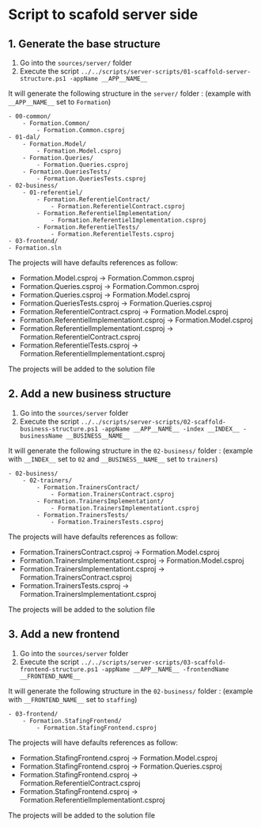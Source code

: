 # Script to scafold server side

## 1. Generate the base structure

1. Go into the `sources/server/` folder
2. Execute the script `../../scripts/server-scripts/01-scaffold-server-structure.ps1 -appName __APP__NAME__`

It will generate the following structure in the `server/` folder :
(example with `__APP__NAME__` set to `Formation`)

```dir
- 00-common/
    - Formation.Common/
        - Formation.Common.csproj
- 01-dal/
    - Formation.Model/
        - Formation.Model.csproj
    - Formation.Queries/
        - Formation.Queries.csproj
    - Formation.QueriesTests/
        - Formation.QueriesTests.csproj
- 02-business/
    - 01-referentiel/
        - Formation.ReferentielContract/
            - Formation.ReferentielContract.csproj
        - Formation.ReferentielImplementation/
            - Formation.ReferentielImplementation.csproj
        - Formation.ReferentielTests/
            - Formation.ReferentielTests.csproj
- 03-frontend/
- Formation.sln
```

The projects will have defaults references as follow:

- Formation.Model.csproj -> Formation.Common.csproj
- Formation.Queries.csproj -> Formation.Common.csproj
- Formation.Queries.csproj -> Formation.Model.csproj
- Formation.QueriesTests.csproj -> Formation.Queries.csproj
- Formation.ReferentielContract.csproj -> Formation.Model.csproj
- Formation.ReferentielImplementationt.csproj -> Formation.Model.csproj
- Formation.ReferentielImplementationt.csproj -> Formation.ReferentielContract.csproj
- Formation.ReferentielTests.csproj -> Formation.ReferentielImplementationt.csproj

The projects will be added to the solution file

## 2. Add a new business structure

1. Go into the `sources/server` folder
2. Execute the script `../../scripts/server-scripts/02-scaffold-business-structure.ps1 -appName __APP__NAME__ -index __INDEX__ -businessName __BUSINESS__NAME__`

It will generate the following structure in the `02-business/` folder :
(example with `__INDEX__` set to `02` and `__BUSINESS__NAME__` set to `trainers`)

```dir
- 02-business/
    - 02-trainers/
        - Formation.TrainersContract/
            - Formation.TrainersContract.csproj
        - Formation.TrainersImplementationt/
            - Formation.TrainersImplementationt.csproj
        - Formation.TrainersTests/
            - Formation.TrainersTests.csproj
```

The projects will have defaults references as follow:

- Formation.TrainersContract.csproj -> Formation.Model.csproj
- Formation.TrainersImplementationt.csproj -> Formation.Model.csproj
- Formation.TrainersImplementationt.csproj -> Formation.TrainersContract.csproj
- Formation.TrainersTests.csproj -> Formation.TrainersImplementationt.csproj

The projects will be added to the solution file

## 3. Add a new frontend

1. Go into the `sources/server` folder
2. Execute the script `../../scripts/server-scripts/03-scaffold-frontend-structure.ps1 -appName __APP__NAME__ -frontendName __FRONTEND_NAME__`

It will generate the following structure in the `02-business/` folder :
(example with `__FRONTEND_NAME__` set to `staffing`)

```dir
- 03-frontend/
    - Formation.StafingFrontend/
        - Formation.StafingFrontend.csproj
```

The projects will have defaults references as follow:

- Formation.StafingFrontend.csproj -> Formation.Model.csproj
- Formation.StafingFrontend.csproj -> Formation.Queries.csproj
- Formation.StafingFrontend.csproj -> Formation.ReferentielContract.csproj
- Formation.StafingFrontend.csproj -> Formation.ReferentielImplementationt.csproj

The projects will be added to the solution file
